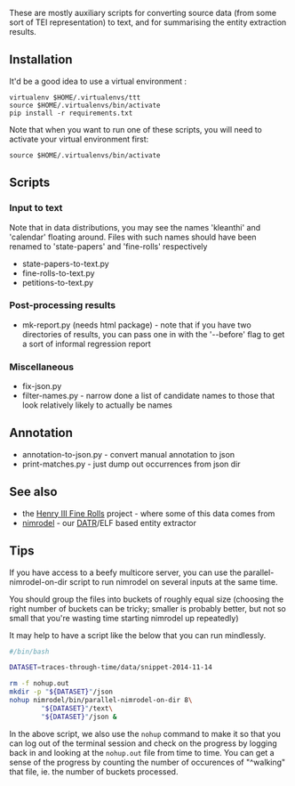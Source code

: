 These are mostly auxiliary scripts for converting source data (from some
sort of TEI representation) to text, and for summarising the entity
extraction results.

## Installation

It'd be a good idea to use a virtual environment :

    virtualenv $HOME/.virtualenvs/ttt
    source $HOME/.virtualenvs/bin/activate
    pip install -r requirements.txt

Note that when you want to run one of these scripts, you will need
to activate your virtual environment first:

    source $HOME/.virtualenvs/bin/activate


## Scripts

### Input to text

Note that in data distributions, you may see the names 'kleanthi'
and 'calendar' floating around.  Files with such names should have
been renamed to 'state-papers' and 'fine-rolls' respectively

* state-papers-to-text.py
* fine-rolls-to-text.py
* petitions-to-text.py


### Post-processing results

* mk-report.py (needs html package) - note that if you have two
  directories of results, you can pass one in with the '--before'
  flag to get a sort of informal regression report

### Miscellaneous

* fix-json.py
* filter-names.py - narrow done a list of candidate names to those
  that look relatively likely to actually be names

## Annotation

* annotation-to-json.py - convert manual annotation to json
* print-matches.py - just dump out occurrences from json dir

## See also

* the [Henry III Fine Rolls][finerolls] project - where some of this
  data comes from
* [nimrodel][nimrodel] - our [DATR][datr]/ELF based entity extractor

## Tips

If you have access to a beefy multicore server, you can use the
parallel-nimrodel-on-dir script to run nimrodel on several inputs
at the same time.

You should group the files into buckets of roughly equal size (choosing
the right number of buckets can be tricky; smaller is probably better,
but not so small that you're wasting time starting nimrodel up
repeatedly)

It may help to have a script like the below that you can run mindlessly.

```bash
#/bin/bash

DATASET=traces-through-time/data/snippet-2014-11-14

rm -f nohup.out
mkdir -p "${DATASET}"/json
nohup nimrodel/bin/parallel-nimrodel-on-dir 8\
        "${DATASET}"/text\
        "${DATASET}"/json &
```

In the above script, we also use the `nohup` command to make it so that
you can log out of the terminal session and check on the progress by
logging back in and looking at the `nohup.out` file from time to time.
You can get a sense of the progress by counting the number of occurences
of "^walking" that file, ie. the number of buckets processed.


[finerolls]: http://www.finerollshenry3.org.uk/home.html
[nimrodel]: https://github.com/kowey/nimrodel
[datr]: http://www.datr.org.uk
